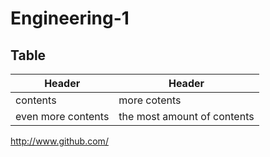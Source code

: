 # Engineering-1
## Table 
Header | Header 
-------|-------
contents | more cotents 
even more contents | the most amount of contents

http://www.github.com/
